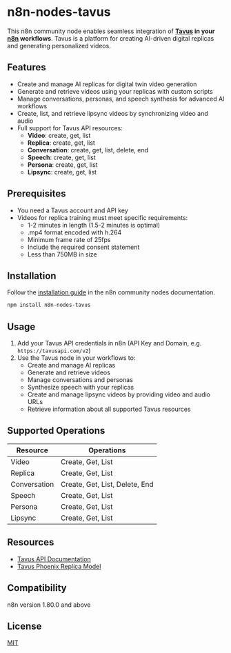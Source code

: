 # n8n-nodes-tavus

This n8n community node enables seamless integration of **[Tavus](https://tavus.io) in your [n8n](https://n8n.io) workflows**. Tavus is a platform for creating AI-driven digital replicas and generating personalized videos.

## Features

- Create and manage AI replicas for digital twin video generation
- Generate and retrieve videos using your replicas with custom scripts
- Manage conversations, personas, and speech synthesis for advanced AI workflows
- Create, list, and retrieve lipsync videos by synchronizing video and audio
- Full support for Tavus API resources:
  - **Video**: create, get, list
  - **Replica**: create, get, list
  - **Conversation**: create, get, list, delete, end
  - **Speech**: create, get, list
  - **Persona**: create, get, list
  - **Lipsync**: create, get, list

## Prerequisites

- You need a Tavus account and API key
- Videos for replica training must meet specific requirements:
  - 1-2 minutes in length (1.5-2 minutes is optimal)
  - .mp4 format encoded with h.264
  - Minimum frame rate of 25fps
  - Include the required consent statement
  - Less than 750MB in size

## Installation

Follow the [installation guide](https://docs.n8n.io/integrations/community-nodes/installation/) in the n8n community nodes documentation.

```bash
npm install n8n-nodes-tavus
```

## Usage

1. Add your Tavus API credentials in n8n (API Key and Domain, e.g. `https://tavusapi.com/v2`)
2. Use the Tavus node in your workflows to:
   - Create and manage AI replicas
   - Generate and retrieve videos
   - Manage conversations and personas
   - Synthesize speech with your replicas
   - Create and manage lipsync videos by providing video and audio URLs
   - Retrieve information about all supported Tavus resources

## Supported Operations

| Resource     | Operations                                 |
|--------------|--------------------------------------------|
| Video        | Create, Get, List                          |
| Replica      | Create, Get, List                          |
| Conversation | Create, Get, List, Delete, End             |
| Speech       | Create, Get, List                          |
| Persona      | Create, Get, List                          |
| Lipsync      | Create, Get, List                          |

## Resources

- [Tavus API Documentation](https://docs.tavus.io/api-reference/introduction)
- [Tavus Phoenix Replica Model](https://docs.tavus.io/api-reference/phoenix-replica-model/create-replica)

## Compatibility

n8n version 1.80.0 and above

## License

[MIT](https://github.com/lvalics/n8n-nodes-tavus/blob/master/LICENSE.md)
